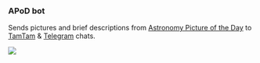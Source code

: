 ### APoD bot
Sends pictures and brief descriptions from [Astronomy Picture of the Day](https://apod.nasa.gov/apod/astropix.html) to 
[TamTam](https://tt.me/nasa_apod) & [Telegram](https://t.me/nasa_mtu_apod) chats.

![](https://github.com/vox-humana/apod-bot/workflows/CI/badge.svg)
